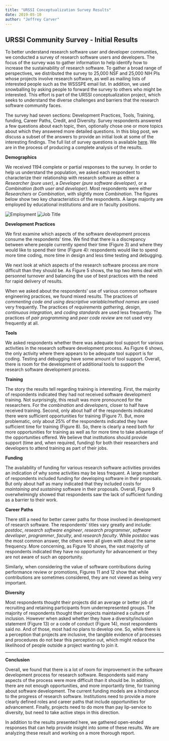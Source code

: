 ```yaml
---
title: "URSSI Conceptualization Survey Results"
date: 2019-05-10
author: "Jeffrey Carver"
---
```


## URSSI Community Survey - Initial Results

To better understand research software user and developer communities, we conducted  a survey of research software users and developers. The focus of the survey was to gather information to help identify how to increase the sustainability of research software. To gather a broad range of perspectives, we distributed the survey to 25,000 NSF and 25,000 NIH PIs whose projects involve research software, as well as mailing lists of interested people such as the WSSSPE email list. In addition, we used snowballing by asking people to forward the survey to others who might be interested. This effort is part of the URSSI conceptualization project, which seeks to understand the diverse challenges and barriers that the research software community faces.

The survey had seven sections: Development Practices, Tools, Training, funding, Career Paths, Credit, and Diversity. Survey respondents answered a few questions about each topic, then, optionally chose one or more topics about which they answered more detailed questions. In this blog post, we discuss a subset of the answers to provide an initial look at some of the interesting findings. The full list of survey questions is available [here](https://doi.org/10.5281/zenodo.2713884). We are in the process of producing a complete analysis of the results.

**Demographics**

We received 1194 complete or partial responses to the survey. In order to help us understand the population, we asked each respondent to characterize their relationship with research software as either a *Researcher (pure user)*, a *Developer (pure software developer)*, or a *Combination (both user and developer)*. Most respondents were either *Researchers* or *Combination*, with slightly more *Combination*. The figures below show two key characteristics of the respondents. A large majority are employed by educational institutions and are in faculty positions.

![Employment](/img/Survey-Org.png)
![Job Title](/img/Survey-Job.png)

**Development Practices**

We first examine which aspects of the software development process consume the respondents' time. We find that there is a discrepancy between where people currently spend their time (Figure 3) and where they would like to spend their time (Figure 4): respondents would like to spend more time coding, more time in design and less time testing and debugging.

We next look at which aspects of the research software process are more difficult than they should be. As Figure 5 shows, the top two items deal with personnel turnover and balancing the use of best practices with the need for rapid delivery of results.

When we asked about the respondents’ use of various common software engineering practices, we found mixed results. The practices of *commenting code and using descriptive variable/method names* are used very frequently. The practices of *requirements gathering*, *design*, *continuous integration*, and *coding standards* are used less frequently. The practices of *pair programming* and *peer code review* are not used very frequently at all.

**Tools**

We asked respondents whether there was adequate tool support for various activities in the research software development process. As Figure 6 shows, the only activity where there appears to be adequate tool support is for coding. Testing and debugging have some amount of tool support. Overall, there is room for the development of additional tools to support the research software development process.

**Training**

The story the results tell regarding training is interesting. First, the majority of respondents indicated they had not received software development training. Not surprisingly, this result was more pronounced for the researchers. For the *combination* and *developers*, closer to half have received training. Second, only about half of the respondents indicated there were sufficient opportunities for training (Figure 7). But, more problematic, only about 25% of the respondents indicated they have sufficient time for training (Figure 8). So, there is clearly a need both for more opportunities for training as well as for more time to take advantage of the opportunities offered. We believe that institutions should provide support (time and, when required, funding) for both their researchers and developers to attend training as part of their jobs.

**Funding**

The availability of funding for various research software activities provides an indication of why some activities may be less frequent. A large number of respondents included funding for developing software in their proposals. But only about half as many indicated that they included costs for *maintaining and sustaining* software in their proposals. Overall, Figure 9 overwhelmingly showed that respondents saw the lack of sufficient funding as a barrier to their work.

**Career Paths**

There still a need for better career paths for those involved in development of research software. The respondents' titles vary greatly and include: *postdoc*, *research software engineer*, *research programmer*, *software developer*, *programmer*, *faculty*, and *research faculty*. While *postdoc* was the most common answer, the others were all given with about the same frequency. More concerning, as Figure 10 shows, the vast majority of respondents indicated they have no opportunity for advancement or they are not aware of such an opportunity.

Similarly, when considering the value of software contributions during performance review or promotions, Figures 11 and 12 show that while contributions are sometimes considered, they are not viewed as being very important.

**Diversity**

Most respondents thought their projects did an average or better job of recruiting and retaining participants from underrepresented groups. The majority of respondents thought their projects maintained a culture of inclusion. However when asked whether they have a diversity/inclusion statement (Figure 13) or a code of conduct (Figure 14), most respondents said *no*. And of those, most had no plans to develop one. So, while there is a perception that projects are inclusive, the tangible evidence of processes and procedures do not bear this perception out, which might reduce the likelihood of people outside a project wanting to join it.

---

**Conclusion**

Overall, we found that there is a lot of room for improvement in the software development process for research software. Respondents said many aspects of the process were more difficult than it should be. In addition, there are not enough opportunities, and more importantly time, for training about software development. The current funding models are a hindrance to the progress of research software. Institutions need to provide a more clearly defined roles and career paths that include opportunities for advancement. Finally, projects need to do more than pay lip-service to diversity, but need to take active steps in this direction.

In addition to the results presented here, we gathered open-ended responses that can help provide insight into some of these results. We are analyzing these result and working on a more thorough report.
